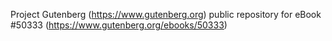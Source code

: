 Project Gutenberg (https://www.gutenberg.org) public repository for
eBook #50333 (https://www.gutenberg.org/ebooks/50333)
